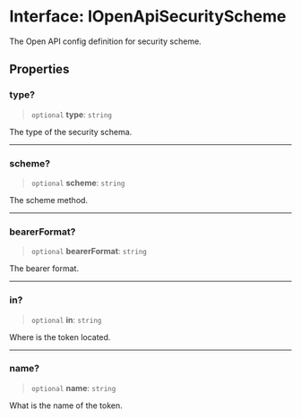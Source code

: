 # Interface: IOpenApiSecurityScheme

The Open API config definition for security scheme.

## Properties

### type?

> `optional` **type**: `string`

The type of the security schema.

***

### scheme?

> `optional` **scheme**: `string`

The scheme method.

***

### bearerFormat?

> `optional` **bearerFormat**: `string`

The bearer format.

***

### in?

> `optional` **in**: `string`

Where is the token located.

***

### name?

> `optional` **name**: `string`

What is the name of the token.
